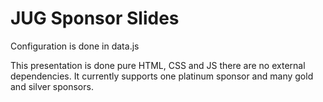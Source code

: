 # JUG Sponsor Slides

Configuration is done in data.js

This presentation is done pure HTML, CSS and JS there are no external dependencies.
It currently supports one platinum sponsor and many gold and silver sponsors.

